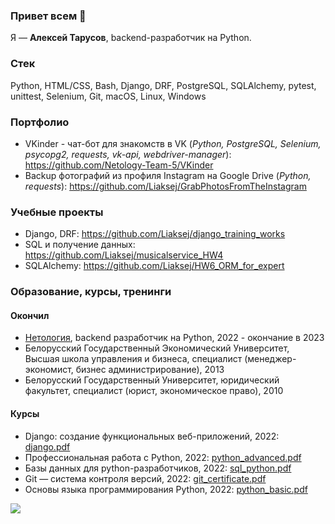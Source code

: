 ### Привет всем 👋

Я — **Алексей Тарусов**, backend-разработчик на Python.

### Cтек

Python, HTML/CSS, Bash, Django, DRF, PostgreSQL, SQLAlchemy, pytest, unittest, Selenium, Git, macOS, Linux, Windows

### Портфолио

* VKinder - чат-бот для знакомств в VK (_Python, PostgreSQL, Selenium, psycopg2, requests, vk-api, webdriver-manager_): https://github.com/Netology-Team-5/VKinder
* Backup фотографий из профиля Instagram на Google Drive (_Python, requests_): https://github.com/Liaksej/GrabPhotosFromTheInstagram 

### Учебные проекты
* Django, DRF: https://github.com/Liaksej/django_training_works
* SQL и получение данных: https://github.com/Liaksej/musicalservice_HW4
* SQLAlchemy: https://github.com/Liaksej/HW6_ORM_for_expert

### Образование, курсы, тренинги

#### Окончил
* [Нетология](https://netology.ru/programs/fullstack-python-dev), backend разработчик на Python, 2022 - окончание в 2023
* Белорусский Государственный Экономический Университет, Высшая школа управления и бизнеса, специалист (менеджер-экономист, бизнес администрирование), 2013
* Белорусский Государственный Университет, юридический факультет, специалист (юрист, экономическое право), 2010

#### Курсы
* Django: создание функциональных веб-приложений, 2022: [django.pdf](certificates%2Fdjango.pdf)
* Профессиональная работа с Python, 2022: [python_advanced.pdf](certificates%2Fpython_advanced.pdf)
* Базы данных для python-разработчиков, 2022: [sql_python.pdf](certificates%2Fsql_python.pdf)
* Git — система контроля версий, 2022: [git_certificate.pdf](certificates%2Fgit_certificate.pdf)
* Основы языка программирования Python, 2022: [python_basic.pdf](certificates%2Fpython_basic.pdf)

[<image src="https://img.shields.io/badge/-Hackerrank-2EC866?style=for-the-badge&logo=HackerRank&logoColor=white">](https://www.hackerrank.com/tarusov_liaksej)


